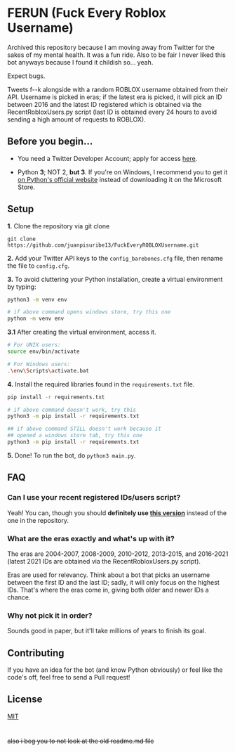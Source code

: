 # FERUN (Fuck Every Roblox Username)

Archived this repository because I am moving away from Twitter for the sakes of my mental health. It was a fun ride.
Also to be fair I never liked this bot anyways because I found it childish so... yeah.

Expect bugs.

Tweets f--k alongside with a random ROBLOX username obtained from their API. Username is picked in eras; if the latest era is picked, it will pick an ID between 2016 and the latest ID registered which is obtained via the RecentRobloxUsers.py script (last ID is obtained every 24 hours to avoid sending a high amount of requests to ROBLOX).

## Before you begin...

- You need a Twitter Developer Account; apply for access [here](https://developer.twitter.com/en/apply-for-access).

- Python **3**;  NOT 2, **but 3**. If you're on Windows, I recommend you to get it [on Python's official website](https://www.python.org/downloads/) instead of downloading it on the Microsoft Store.

## Setup

**1.** Clone the repository via git clone

```git
git clone https://github.com/juanpisuribe13/FuckEveryROBLOXUsername.git
```

**2.** Add your Twitter API keys to the `config_barebones.cfg` file, then rename the file to `config.cfg`.

**3.** To avoid cluttering your Python installation, create a virtual environment by typing:
```bash
python3 -m venv env

# if above command opens windows store, try this one
python -m venv env
 ``` 

**3.1** After creating the virtual environment, access it.
```bash
# For UNIX users:
source env/bin/activate

# For Windows users:
.\env\Scripts\activate.bat
```

**4.** Install the required libraries found in the `requirements.txt` file.
```bash
pip install -r requirements.txt

# if above command doesn't work, try this
python3 -m pip install -r requirements.txt

## if above command STILL doesn't work because it 
## opened a windows store tab, try this one
python3 -m pip install -r requirements.txt
```

**5.** Done! To run the bot, do `python3 main.py`.

## FAQ

### Can I use your recent registered IDs/users script?
Yeah! You can, though you should **definitely use [this version](https://gist.github.com/juanpisuribe13/3972f188cbabed60c32e2b55c115397f)** instead of the one in the repository.

### What are the eras exactly and what's up with it?
The eras are 2004-2007, 2008-2009, 2010-2012, 2013-2015, and 2016-2021 (latest 2021 IDs are obtained via the RecentRobloxUsers.py script).

Eras are used for relevancy. Think about a bot that picks an username between the first ID and the last ID; sadly, it will only focus on the highest IDs. That's where the eras come in, giving both older and newer IDs a chance.

### Why not pick it in order?
Sounds good in paper, but it'll take millions of years to finish its goal.

## Contributing
If you have an idea for the bot (and know Python obviously) or feel like the code's off, feel free to send a Pull request!

## License
[MIT](https://raw.githubusercontent.com/juanpisuribe13/FuckEveryROBLOXUsername/main/LICENSE)

#

~~also i beg you to not look at the old readme.md file~~
